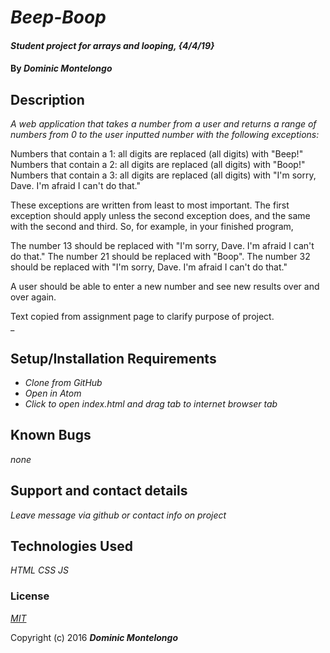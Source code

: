 # _Beep-Boop_

#### _Student project for arrays and looping, {4/4/19}_

#### By _**Dominic Montelongo**_

## Description

_A web application that takes a number from a user and returns a range of numbers from 0 to the user inputted number with the following exceptions:_

Numbers that contain a 1: all digits are replaced (all digits) with "Beep!"
Numbers that contain a 2: all digits are replaced (all digits) with "Boop!"
Numbers that contain a 3: all digits are replaced (all digits) with "I'm sorry, Dave. I'm afraid I can't do that."

These exceptions are written from least to most important. The first exception should apply unless the second exception does, and the same with the second and third. So, for example, in your finished program,

The number 13 should be replaced with "I'm sorry, Dave. I'm afraid I can't do that."
The number 21 should be replaced with "Boop".
The number 32 should be replaced with "I'm sorry, Dave. I'm afraid I can't do that."

A user should be able to enter a new number and see new results over and over again.

Text copied from assignment page to clarify purpose of project.  
_

## Setup/Installation Requirements

* _Clone from GitHub_
* _Open in Atom_
* _Click to open index.html and drag tab to internet browser tab_


## Known Bugs

_none_

## Support and contact details

_Leave message via github or contact info on project_

## Technologies Used

_HTML CSS JS_

### License

*[MIT](https://choosealicense.com/licenses/mit/)*

Copyright (c) 2016 **_Dominic Montelongo_**

